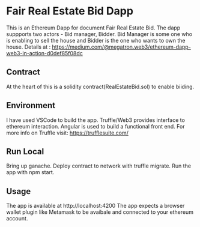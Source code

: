 # Fair Real Estate Bid Dapp
This is an Ethereum Dapp for document Fair Real Estate Bid. The dapp suppports two actors - Bid manager, Bidder.
Bid Manager is some one who is enabling to sell the house and Bidder is the one who wants to own the house.
Details at : https://medium.com/@megatron.web3/ethereum-dapp-web3-in-action-d0def85f08dc

## Contract
At the heart of this is a solidity contract(RealEstateBid.sol) to enable biiding.

## Environment
I have used VSCode to build the app. Truffle/Web3 provides interface to ethereum interaction.
Angular is used to build a functional front end.
For more info on Truffle visit: https://trufflesuite.com/

## Run Local
Bring up ganache. 
Deploy contract to network with truffle migrate.
Run the app with npm start.

## Usage
The app is available at http://localhost:4200
The app expects a browser wallet plugin like Metamask to be avaibale and connected to your ethereum account.
